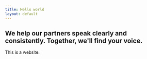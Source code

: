 ```yaml
---
title: Hello world
layout: default
---
```


## We help our partners speak clearly and consistently. Together, we'll find your voice.

This is a website.
